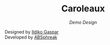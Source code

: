 <!-- DESCRIPTION of the component -->
<div align='center'>
  <h1>Caroleaux</h1>
  <em> Demo Design </em>
</div>

Designed by <a href="https://dribbble.com/shots/14033752-Domain-Site-Landing-Page">Ildiko Gaspar</a><br />
Developed by <a href="https://github.com/ABSphreak">ABSphreak</a>

<!-- ScreenShots/More content description goes here -->
